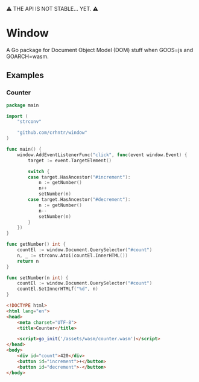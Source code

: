 ⚠️  THE API IS NOT STABLE... YET. ⚠️ 

# Window
A Go package for Document Object Model (DOM) stuff when GOOS=js and GOARCH=wasm.

## Examples

### Counter

```go
package main

import (
	"strconv"

	"github.com/crhntr/window"
)

func main() {
	window.AddEventListenerFunc("click", func(event window.Event) {
		target := event.TargetElement()

		switch {
		case target.HasAncestor("#increment"):
			n := getNumber()
			n++
			setNumber(n)
		case target.HasAncestor("#decrement"):
			n := getNumber()
			n--
			setNumber(n)
		}  
	})
}

func getNumber() int {
	countEl := window.Document.QuerySelector("#count")
	n, _ := strconv.Atoi(countEl.InnerHTML())
	return n
}

func setNumber(n int) {
	countEl := window.Document.QuerySelector("#count")
	countEl.SetInnerHTMLf("%d", n)
}
```

```html
<!DOCTYPE html>
<html lang="en">
<head>
    <meta charset="UTF-8">
    <title>Counter</title>

    <script>go_init('/assets/wasm/counter.wasm')</script>
</head>
<body>
    <div id="count">420</div>
    <button id="increment">+</button>
    <button id="decrement">-</button>
</body>
```
